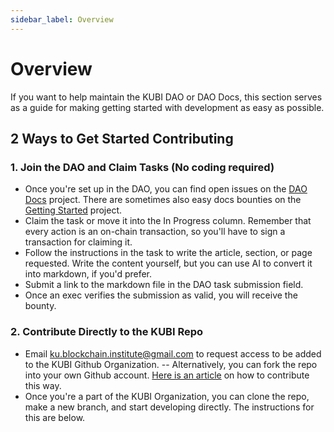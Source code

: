 ```yaml
---
sidebar_label: Overview
---
```


# Overview

If you want to help maintain the KUBI DAO or DAO Docs, this section serves as a guide for making getting started with development as easy as possible.

## 2 Ways to Get Started Contributing

### **1. Join the DAO and Claim Tasks** (No coding required)

- Once you're set up in the DAO, you can find open issues on the [DAO Docs](https://dao.kublockchain.com/tasks/?projectId=DAO%20Docs-0xf4efc952759fa6b4bc5aafe8150f373feb9df208) project. There are sometimes also easy docs bounties on the [Getting Started](https://dao.kublockchain.com/tasks/?projectId=Getting%20Started-0xf4efc952759fa6b4bc5aafe8150f373feb9df208) project.
- Claim the task or move it into the In Progress column. Remember that every action is an on-chain transaction, so you'll have to sign a transaction for claiming it.
- Follow the instructions in the task to write the article, section, or page requested. Write the content yourself, but you can use AI to convert it into markdown, if you'd prefer.
- Submit a link to the markdown file in the DAO task submission field.
- Once an exec verifies the submission as valid, you will receive the bounty.

### 2. Contribute Directly to the KUBI Repo

- Email ku.blockchain.institute@gmail.com to request access to be added to the KUBI Github Organization.
  -- Alternatively, you can fork the repo into your own Github account. [Here is an article](https://daily.dev/blog/how-to-contribute-to-open-source-github-repositories#:~:text=The%20first%20step%20is%20to,to%20your%20own%20GitHub%20account.) on how to contribute this way.
- Once you're a part of the KUBI Organization, you can clone the repo, make a new branch, and start developing directly. The instructions for this are below.
